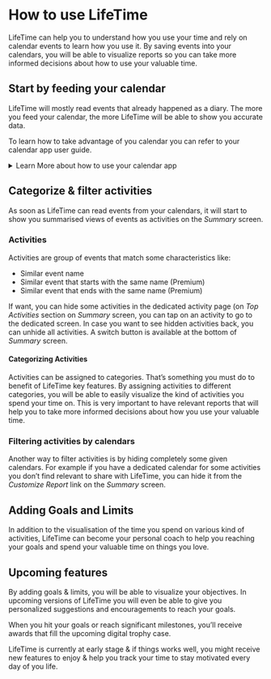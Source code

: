 # How to use LifeTime

LifeTime can help you to understand how you use your time and rely on calendar events to learn how you use it.
By saving events into your calendars, you will be able to visualize reports so you can take more informed decisions about how to use your valuable time.

## Start by feeding your calendar

LifeTime will mostly read events that already happened as a diary. The more you feed your calendar, the more LifeTime will be able to show you accurate data.

To learn how to take advantage of you calendar you can refer to your calendar app user guide.

<details>
<summary>Learn More about how to use your calendar app</summary>

### Apple Calendar (iCloud or local)

If you use Apple built-in calendar app, you can learn how to leverage your calendars by reading the different user guide for each operating systems:

- [iPhone User Guide](https://support.apple.com/en-gb/guide/iphone/welcome/ios) and looks in the [Table of Contents](https://support.apple.com/en-gb/guide/iphone/toc) for Calendar section.
- [iPad User Guide](https://support.apple.com/en-gb/guide/ipad/welcome/ipados) and looks in the [Table of Contents](https://support.apple.com/en-gb/guide/ipad/toc) for Calendar section.
- [Mac Calendar User Guide](https://support.apple.com/en-gb/guide/calendar/welcome/mac)

This apps can be used with local (offline), iCloud, Google, Exchange, Yahoo calendars & more.

### Google Calendar (Android, iOS & others)

If you rely on Google Calendar apps, you can find help on how to use it on all your devices on Google Support Calendar Help:

- [Generic Google Calendar Help](https://support.google.com/calendar/)
- [Android Google Calendar Help](https://support.google.com/calendar/topic/6118993?hl=en&ref_topic=6076998)
- [iPhone & iPad Google Calendar Help](https://support.google.com/calendar/topic/6118975?hl=en&ref_topic=6076998)

### Microsoft Outlook Calendar

If you rely on Exchange and are familiar with Outlook, you can find help on how to use Exchange calendars on all your devices via Outlook Help:

- [Outlook for Windows Calendar Help](https://support.office.com/en-us/article/welcome-to-your-calendar-6fb9225d-9f9d-456d-8c81-8437bfcd3ebf)
- [Outlook for macOS Calendar Help](https://support.office.com/en-us/article/video-welcome-to-your-calendar-on-a-mac-2acd9147-c9eb-497e-a2b6-905284df939d)
- [Outlook for iOS Calendar Help](https://www.osupportweb.com/a/outlook-mobile/?p=ios&s=calendar-1492711395)
- [Outlook for Android Calendar Help](https://www.osupportweb.com/a/outlook-mobile/?p=ios&s=calendar-1492711395)

Note: If you rely on Exchange, you can probably use built-in calendars app on your device by just connecting your account into your device settings.

### Others Calendars

Please let us know what device/apps you are familiar with by sending us an email.

</details>

## Categorize & filter activities

As soon as LifeTime can read events from your calendars, it will start to show you summarised views of events as activities on the _Summary_ screen.

### Activities

Activities are group of events that match some characteristics like:

- Similar event name
- Similar event that starts with the same name (Premium)
- Similar event that ends with the same name (Premium)

If want, you can hide some activities in the dedicated activity page (on _Top Activities_ section on _Summary_ screen, you can tap on an activity to go to the dedicated screen.
In case you want to see hidden activities back, you can unhide all activities. A switch button is available at the bottom of _Summary_ screen.

#### Categorizing Activities

Activities can be assigned to categories. That’s something you must do to benefit of LifeTime key features.
By assigning activities to different categories, you will be able to easily visualize the kind of activities you spend your time on. This is very important to have relevant reports that will help you to take more informed decisions about how you use your valuable time.

### Filtering activities by calendars

Another way to filter activities is by hiding completely some given calendars. For example if you have a dedicated calendar for some activities you don’t find relevant to share with LifeTime, you can hide it from the _Customize Report_ link on the _Summary_ screen.

## Adding Goals and Limits

In addition to the visualisation of the time you spend on various kind of activities, LifeTime can become your personal coach to help you reaching your goals and spend your valuable time on things you love.

## Upcoming features

By adding goals & limits, you will be able to visualize your objectives. In upcoming versions of LifeTime you will even be able to give you personalized suggestions and encouragements to reach your goals.

When you hit your goals or reach significant milestones, you’ll receive awards that fill the upcoming digital trophy case.

LifeTime is currently at early stage & if things works well, you might receive new features to enjoy & help you track your time to stay motivated every day of you life.
